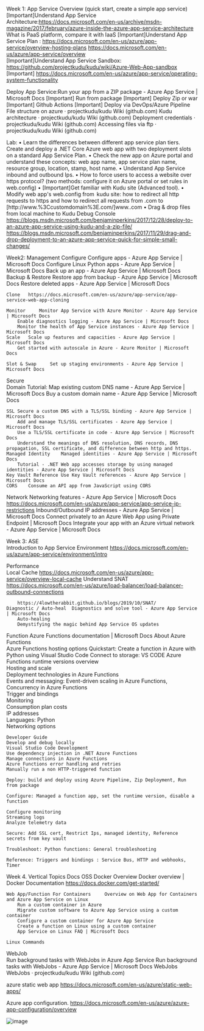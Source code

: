 Week 1: 
App Service Overview (quick start, create a simple app service)
[Important]Understand App Service Architecture:https://docs.microsoft.com/en-us/archive/msdn-magazine/2017/february/azure-inside-the-azure-app-service-architecture  
What is PaaS platform, compare it with IaaS
[Important]Understand App Service Plan :
https://docs.microsoft.com/en-us/azure/app-service/overview-hosting-plans 
https://docs.microsoft.com/en-us/azure/app-service/overview  
[Important]Understand App Service Sandbox: https://github.com/projectkudu/kudu/wiki/Azure-Web-App-sandbox 
[Important] https://docs.microsoft.com/en-us/azure/app-service/operating-system-functionality 

Deploy App Service:Run your app from a ZIP package - Azure App Service | Microsoft Docs
	[Important] Run from package
	[Important] Deploy Zip or war 
	[Important] Github Actions
	[Important] Deploy via DevOps/Azure Pipeline 
File structure on azure · projectkudu/kudu Wiki (github.com) 
Kudu architecture · projectkudu/kudu Wiki (github.com)
Deployment credentials · projectkudu/kudu Wiki (github.com)
Accessing files via ftp · projectkudu/kudu Wiki (github.com)

Lab:
	• Learn the differences between different app service plan tiers. Create and deploy a .NET Core Azure web app with two deployment slots on a standard App Service Plan. 
	• Check the new app on Azure portal and understand these concepts: web app name, app service plan name, resource group, location, stamp, host name. 
	• Understand App Service inbound and outbound Ips. 
	• How to force users to access a website over https protocol? (two methods: configure it on Azure portal or set rules in web.config) 
	• [Important]Get familiar with Kudu site (Advanced tool). 
	• Modify web app's web.config from  kudu site: how to redirect all http requests to https and how to redirect all requests from <customdomain>.com to [http://www.%3Ccustomdomain%3E.com/]www.<customdomain>.com 
	• Drag & drop files from local machine to Kudu Debug Console 
	https://blogs.msdn.microsoft.com/benjaminperkins/2017/12/28/deploy-to-an-azure-app-service-using-kudu-and-a-zip-file/ 
	https://blogs.msdn.microsoft.com/benjaminperkins/2017/11/29/drag-and-drop-deployment-to-an-azure-app-service-quick-for-simple-small-changes/ 

Week2:
 Management 	Configure	Configure apps - Azure App Service | Microsoft Docs
Configure Linux Python apps - Azure App Service | Microsoft Docs
  		Back up an app - Azure App Service | Microsoft Docs
	Backup & Restore 	Restore app from backup - Azure App Service | Microsoft Docs
		Restore deleted apps - Azure App Service | Microsoft Docs
		
 	Clone 	https://docs.microsoft.com/en-us/azure/app-service/app-service-web-app-cloning 
		 
 	Monitor 	Monitor App Service with Azure Monitor - Azure App Service | Microsoft Docs
		Enable diagnostics logging - Azure App Service | Microsoft Docs
		Monitor the health of App Service instances - Azure App Service | Microsoft Docs
 	Scale 	Scale up features and capacities - Azure App Service | Microsoft Docs
 		Get started with autoscale in Azure - Azure Monitor | Microsoft Docs
		
 	Slot & Swap 	Set up staging environments - Azure App Service | Microsoft Docs


Secure	 	 
	Domain	Tutorial: Map existing custom DNS name - Azure App Service | Microsoft Docs
		Buy a custom domain name - Azure App Service | Microsoft Docs
		
  	SSL	Secure a custom DNS with a TLS/SSL binding - Azure App Service | Microsoft Docs
		Add and manage TLS/SSL certificates - Azure App Service | Microsoft Docs
		Use a TLS/SSL certificate in code - Azure App Service | Microsoft Docs
		Understand the meanings of DNS resolution, DNS records, DNS propagation, SSL certificate, and difference between http and https.
 	Managed Identity	Managed identities - Azure App Service | Microsoft Docs
		Tutorial - .NET Web app accesses storage by using managed identities - Azure App Service | Microsoft Docs
 	Key Vault Reference	Use Key Vault references - Azure App Service | Microsoft Docs
	CORS	Consume an API app from JavaScript using CORS
 		
 Network
		Networking features - Azure App Service | Microsoft Docs
		https://docs.microsoft.com/en-us/azure/app-service/app-service-ip-restrictions 
Inbound/Outbound IP addresses - Azure App Service | Microsoft Docs
		Connect privately to an Azure Web App using Private Endpoint | Microsoft Docs
		Integrate your app with an Azure virtual network - Azure App Service | Microsoft Docs
		

Week 3:
ASE 	 	 
 	Introduction to App Service Environment 	https://docs.microsoft.com/en-us/azure/app-service/environment/intro 
		
Performance		
	Local Cache	https://docs.microsoft.com/en-us/azure/app-service/overview-local-cache 
	Understand SNAT	https://docs.microsoft.com/en-us/azure/load-balancer/load-balancer-outbound-connections
		
		https://4lowtherabbit.github.io/blogs/2019/10/SNAT/ 
	Diagnostic / Auto-heal	Diagnostics and solve tool - Azure App Service | Microsoft Docs 
		Auto-healing 
		Demystifying the magic behind App Service OS updates
Function		Azure Functions documentation | Microsoft Docs
	About Azure Functions	
	Azure Functions hosting options	
	Quickstart: Create a function in Azure with Python using Visual Studio Code	
	Connect to storage: VS CODE	
	Azure Functions runtime versions overview	
	Hosting and scale	
	Deployment technologies in Azure Functions	
	Events and messaging: Event-driven scaling in Azure Functions, Concurrency in Azure Functions	
	Trigger and bindings	
	Monitoring 	
	Consumption plan costs	
	IP addresses	
	Languages: Python	
	Networking options	
		
	Developer Guide	
	Develop and debug locally	
	Visual Studio Code Development	
	Use dependency injection in .NET Azure Functions	
	Manage connections in Azure Functions	
	Azure Functions error handling and retries	
	Manually run a non HTTP-triggered function	
		
	Deploy: build and deploy using Azure Pipeline, Zip Deployment, Run from package	
		
	Configure: Managed a function app, set the runtime version, disable a function	
		
	Configure monitoring	
	Streaming logs	
	Analyze telemetry data	
		
	Secure: Add SSL cert, Restrict Ips, managed identity, Reference secrets from key vault 	
		
	Troubleshoot: Python functions: General troubleshooting	
		
	Reference: Triggers and bindings : Service Bus, HTTP and webhooks, Timer	
		

Week 4.
Vertical 	Topics 	Docs 
OSS 	Docker Overview 	Docker overview | Docker Documentation
		https://docs.docker.com/get-started/ 
		
		
 	Web App/Function For Containers 	Overview on Web App for Containers and Azure App Service on Linux
		Run a custom container in Azure
		Migrate custom software to Azure App Service using a custom container
		Configure a custom container for Azure App Service
		Create a function on Linux using a custom container
		App Service on Linux FAQ | Microsoft Docs
		
 	Linux Commands	
		
WebJob		
	Run background tasks with WebJobs in Azure App Service	Run background tasks with WebJobs - Azure App Service | Microsoft Docs
	WebJobs	WebJobs · projectkudu/kudu Wiki (github.com)

azure static web app
https://docs.microsoft.com/en-us/azure/static-web-apps/
 
Azure app configuration.
https://docs.microsoft.com/en-us/azure/azure-app-configuration/overview
 

![image](https://github.com/tomlink435/NOTE/assets/99723188/80ffd121-95d0-4aa4-86fc-c651f6b7a754)

